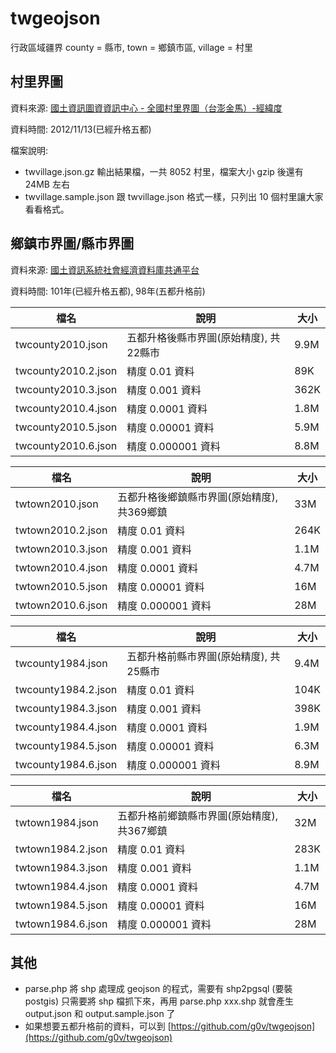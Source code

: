 twgeojson
=========

行政區域疆界
county = 縣市, town = 鄉鎮市區, village = 村里

村里界圖
--------
資料來源: [國土資訊圖資資訊中心 - 全國村里界圖（台澎金馬）-經緯度](http://tgos.nat.gov.tw/tgos/Web/Metadata/TGOS_MetaData_View.aspx?MID=36646&SHOW_BACK_BUTTON=false)

資料時間: 2012/11/13(已經升格五都)

檔案說明:
- twvillage.json.gz 輸出結果檔，一共 8052 村里，檔案大小 gzip 後還有 24MB 左右
- twvillage.sample.json 跟 twvillage.json 格式一樣，只列出 10 個村里讓大家看看格式。

鄉鎮市界圖/縣市界圖
-------------------
資料來源: [國土資訊系統社會經濟資料庫共通平台](http://segis.moi.gov.tw/STAT/Web/Platform/Product/STAT_ProductFreeList.aspx)

資料時間: 101年(已經升格五都), 98年(五都升格前)

| 檔名                | 說明                         | 大小 |
|---------------------|------------------------------|------|
| twcounty2010.json   | 五都升格後縣市界圖(原始精度), 共22縣市 | 9.9M |
| twcounty2010.2.json | 精度 0.01 資料               | 89K  |
| twcounty2010.3.json | 精度 0.001 資料              | 362K |
| twcounty2010.4.json | 精度 0.0001 資料             | 1.8M |
| twcounty2010.5.json | 精度 0.00001 資料            | 5.9M |
| twcounty2010.6.json | 精度 0.000001 資料           | 8.8M |

| 檔名                | 說明                         | 大小 |
|---------------------|------------------------------|------|
| twtown2010.json     | 五都升格後鄉鎮縣市界圖(原始精度), 共369鄉鎮 | 33M |
| twtown2010.2.json   | 精度 0.01 資料               | 264K  |
| twtown2010.3.json   | 精度 0.001 資料              | 1.1M |
| twtown2010.4.json   | 精度 0.0001 資料             | 4.7M |
| twtown2010.5.json   | 精度 0.00001 資料            | 16M |
| twtown2010.6.json   | 精度 0.000001 資料           | 28M |

| 檔名                | 說明                         | 大小 |
|---------------------|------------------------------|------|
| twcounty1984.json   | 五都升格前縣市界圖(原始精度), 共25縣市 | 9.4M |
| twcounty1984.2.json | 精度 0.01 資料               | 104K  |
| twcounty1984.3.json | 精度 0.001 資料              | 398K |
| twcounty1984.4.json | 精度 0.0001 資料             | 1.9M |
| twcounty1984.5.json | 精度 0.00001 資料            | 6.3M |
| twcounty1984.6.json | 精度 0.000001 資料           | 8.9M |

| 檔名                | 說明                         | 大小 |
|---------------------|------------------------------|------|
| twtown1984.json     | 五都升格前鄉鎮縣市界圖(原始精度), 共367鄉鎮 | 32M |
| twtown1984.2.json   | 精度 0.01 資料               | 283K  |
| twtown1984.3.json   | 精度 0.001 資料              | 1.1M |
| twtown1984.4.json   | 精度 0.0001 資料             | 4.7M |
| twtown1984.5.json   | 精度 0.00001 資料            | 16M |
| twtown1984.6.json   | 精度 0.000001 資料           | 28M |

其他
----
- parse.php 將 shp 處理成 geojson 的程式，需要有 shp2pgsql (要裝 postgis)
  只需要將 shp 檔抓下來，再用 parse.php xxx.shp 就會產生 output.json 和 output.sample.json 了
- 如果想要五都升格前的資料，可以到 [https://github.com/g0v/twgeojson](https://github.com/g0v/twgeojson)


